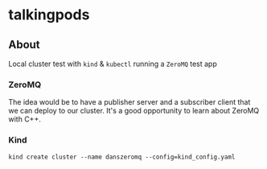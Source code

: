# talkingpods

## About

Local cluster test with `kind` & `kubectl` running a `ZeroMQ` test app

### ZeroMQ
The idea would be to have a publisher server and a subscriber client that we can deploy to our cluster.
It's a good opportunity to learn about ZeroMQ with C++.

### Kind

`kind create cluster --name danszeromq --config=kind_config.yaml`
